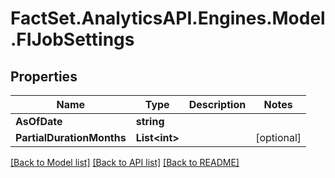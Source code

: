 # FactSet.AnalyticsAPI.Engines.Model.FIJobSettings
## Properties

Name | Type | Description | Notes
------------ | ------------- | ------------- | -------------
**AsOfDate** | **string** |  | 
**PartialDurationMonths** | **List&lt;int&gt;** |  | [optional] 

[[Back to Model list]](../README.md#documentation-for-models) [[Back to API list]](../README.md#documentation-for-api-endpoints) [[Back to README]](../README.md)

